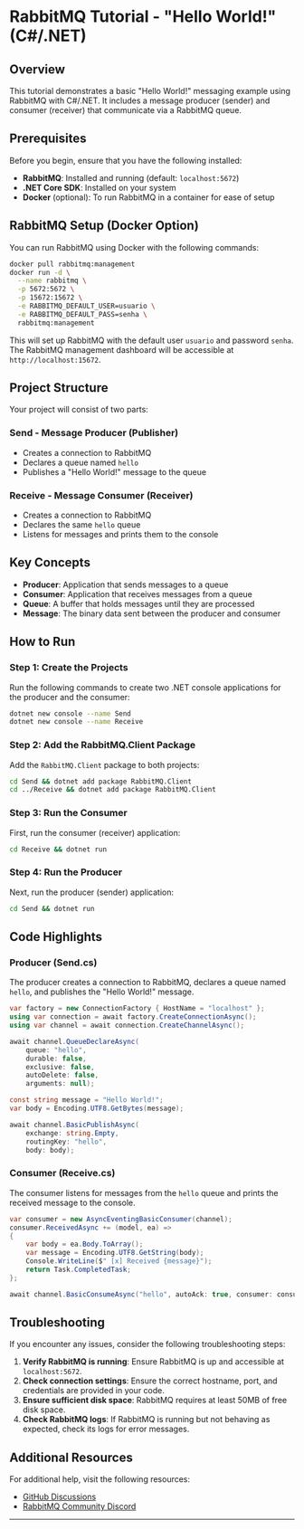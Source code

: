 # RabbitMQ Tutorial - "Hello World!" (C#/.NET)

## Overview

This tutorial demonstrates a basic "Hello World!" messaging example using RabbitMQ with C#/.NET. It includes a message producer (sender) and consumer (receiver) that communicate via a RabbitMQ queue.

## Prerequisites

Before you begin, ensure that you have the following installed:

- **RabbitMQ**: Installed and running (default: `localhost:5672`)
- **.NET Core SDK**: Installed on your system
- **Docker** (optional): To run RabbitMQ in a container for ease of setup

## RabbitMQ Setup (Docker Option)

You can run RabbitMQ using Docker with the following commands:

```bash
docker pull rabbitmq:management
docker run -d \
  --name rabbitmq \
  -p 5672:5672 \
  -p 15672:15672 \
  -e RABBITMQ_DEFAULT_USER=usuario \
  -e RABBITMQ_DEFAULT_PASS=senha \
  rabbitmq:management
```

This will set up RabbitMQ with the default user `usuario` and password `senha`. The RabbitMQ management dashboard will be accessible at `http://localhost:15672`.

## Project Structure

Your project will consist of two parts:

### **Send** - Message Producer (Publisher)
- Creates a connection to RabbitMQ
- Declares a queue named `hello`
- Publishes a "Hello World!" message to the queue

### **Receive** - Message Consumer (Receiver)
- Creates a connection to RabbitMQ
- Declares the same `hello` queue
- Listens for messages and prints them to the console

## Key Concepts

- **Producer**: Application that sends messages to a queue
- **Consumer**: Application that receives messages from a queue
- **Queue**: A buffer that holds messages until they are processed
- **Message**: The binary data sent between the producer and consumer

## How to Run

### Step 1: Create the Projects

Run the following commands to create two .NET console applications for the producer and the consumer:

```bash
dotnet new console --name Send
dotnet new console --name Receive
```

### Step 2: Add the RabbitMQ.Client Package

Add the `RabbitMQ.Client` package to both projects:

```bash
cd Send && dotnet add package RabbitMQ.Client
cd ../Receive && dotnet add package RabbitMQ.Client
```

### Step 3: Run the Consumer

First, run the consumer (receiver) application:

```bash
cd Receive && dotnet run
```

### Step 4: Run the Producer

Next, run the producer (sender) application:

```bash
cd Send && dotnet run
```

## Code Highlights

### **Producer** (Send.cs)

The producer creates a connection to RabbitMQ, declares a queue named `hello`, and publishes the "Hello World!" message.

```csharp
var factory = new ConnectionFactory { HostName = "localhost" };
using var connection = await factory.CreateConnectionAsync();
using var channel = await connection.CreateChannelAsync();

await channel.QueueDeclareAsync(
    queue: "hello",
    durable: false,
    exclusive: false,
    autoDelete: false,
    arguments: null);

const string message = "Hello World!";
var body = Encoding.UTF8.GetBytes(message);

await channel.BasicPublishAsync(
    exchange: string.Empty, 
    routingKey: "hello", 
    body: body);
```

### **Consumer** (Receive.cs)

The consumer listens for messages from the `hello` queue and prints the received message to the console.

```csharp
var consumer = new AsyncEventingBasicConsumer(channel);
consumer.ReceivedAsync += (model, ea) =>
{
    var body = ea.Body.ToArray();
    var message = Encoding.UTF8.GetString(body);
    Console.WriteLine($" [x] Received {message}");
    return Task.CompletedTask;
};

await channel.BasicConsumeAsync("hello", autoAck: true, consumer: consumer);
```

## Troubleshooting

If you encounter any issues, consider the following troubleshooting steps:

1. **Verify RabbitMQ is running**: Ensure RabbitMQ is up and accessible at `localhost:5672`.
2. **Check connection settings**: Ensure the correct hostname, port, and credentials are provided in your code.
3. **Ensure sufficient disk space**: RabbitMQ requires at least 50MB of free disk space.
4. **Check RabbitMQ logs**: If RabbitMQ is running but not behaving as expected, check its logs for error messages.

## Additional Resources

For additional help, visit the following resources:

- [GitHub Discussions](https://github.com/rabbitmq/rabbitmq-server/discussions)
- [RabbitMQ Community Discord](https://www.rabbitmq.com/community.html)

---
